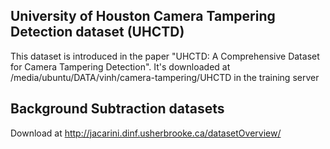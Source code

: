## University of Houston Camera Tampering Detection dataset (UHCTD)
This dataset is introduced in the paper "UHCTD: A Comprehensive Dataset for Camera Tampering Detection".
It's downloaded at /media/ubuntu/DATA/vinh/camera-tampering/UHCTD in the training server
## Background Subtraction datasets 
Download at http://jacarini.dinf.usherbrooke.ca/datasetOverview/
